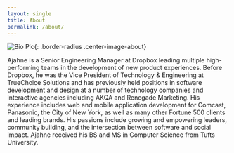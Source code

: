 ```yaml
---
layout: single
title: About
permalink: /about/
---
```

![Bio Pic]({{site.baseurl}}/assets/images/bio-pic.jpg){: .border-radius .center-image-about}

Ajahne is a Senior Engineering Manager at Dropbox leading multiple high-performing teams in the development of new product experiences. Before Dropbox, he was the Vice President of Technology & Engineering at TrueChoice Solutions and has previously held positions in software development and design at a number of technology companies and interactive agencies including AKQA and Renegade Marketing. His experience includes web and mobile application development for Comcast, Panasonic, the City of New York, as well as many other Fortune 500 clients and leading brands. His passions include growing and empowering leaders, community building, and the intersection between software and social impact.  Ajahne received his BS and MS in Computer Science from Tufts University.

